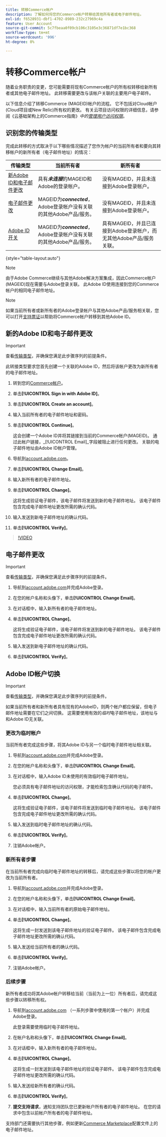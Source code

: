 ```yaml
---
title: 转移Commerce帐户
description: 了解如何将您的Commerce帐户转移给其他所有者或电子邮件地址。
exl-id: f6528931-dbf1-4702-8989-232c27969c4a
feature: User Account
source-git-commit: 5c7fbeaa0f09cb106c3105e3c36871df7e1bc368
workflow-type: tm+mt
source-wordcount: '996'
ht-degree: 0%

---
```


# 转移Commerce帐户

随着业务职责的变更，您可能需要将现有Commerce帐户的所有权转移给新所有者或其他电子邮件地址。 此转移需要更改与该帐户关联的主要用户电子邮件。

以下信息介绍了转移Commerce (MAGEID)帐户的流程。 它不包括对Cloud帐户(Cloud项目或New Relic)所有权的更改。 有关云项目访问权限的详细信息，请参阅《云基础架构上的Commerce指南》_中的[管理用户访问权限](https://experienceleague.adobe.com/docs/commerce-cloud-service/user-guide/project/user-access.html)_。

## 识别您的传输类型

完成此转移的方式取决于以下哪些情况描述了您作为帐户的当前所有者和要向其转移帐户的新所有者（电子邮件地址）的情况：

| 传输类型 | 当前所有者 | 新所有者 |
| ------------- | ------------- | --------- |
| [新Adobe ID和电子邮件更改](#new-adobe-id-and-email-change) | 具有&#x200B;**_未连接_**&#x200B;的MAGEID和Adobe的登录帐户。 | 没有MAGEID，并且未连接到Adobe登录帐户。 |
| [电子邮件更改](#email-change) | MAGEID为&#x200B;**_connected_**，Adobe登录帐户没有关联的其他Adobe产品/服务。 | 没有MAGEID，并且未连接到Adobe登录帐户。 |
| [Adobe ID开关](#adobe-id-account-switch) | MAGEID为&#x200B;**_connected_**，Adobe登录帐户没有关联的其他Adobe产品/服务。 | 具有MAGEID，并且已连接到Adobe登录帐户，而无其他Adobe产品/服务关联。 |

{style="table-layout:auto"}

>[!NOTE]
>
>由于Adobe Commerce继续与其他Adobe解决方案集成，因此Commerce帐户(MAGEID)现在需要与Adobe登录关联。 此Adobe ID使用连接到您的Commerce帐户的相同电子邮件地址。

>[!NOTE]
>
>如果当前所有者或新所有者的Adobe登录帐户与其他Adobe产品/服务相关联，您可以打开[支持票证](https://experienceleague.adobe.com/docs/commerce-knowledge-base/kb/help-center-guide/magento-help-center-user-guide.html#submit-ticket)以帮助将Commerce帐户转移到其他Adobe ID。

## 新的Adobe ID和电子邮件更改

>[!IMPORTANT]
>
>查看[传输类型](#identify-your-transfer-type)，并确保您满足此步骤序列的前提条件。

此转接类型要求您首先创建一个关联的Adobe ID，然后将该帐户更改为新所有者的电子邮件地址。

1. 转到您的[Commerce帐户](https://account.magento.com/customer/account/login/)。

1. 单击&#x200B;**[!UICONTROL Sign in with Adobe ID]**。

1. 单击&#x200B;**[!UICONTROL Create an account]**。

1. 输入当前所有者的电子邮件地址和密码。

1. 单击&#x200B;**[!UICONTROL Continue]**。

   这会创建一个Adobe ID并将其链接到当前的Commerce帐户(MAGEID)。 通过此帐户链接，_[!UICONTROL Email]_字段被阻止进行任何更改。 关联的电子邮件地址由Adobe ID帐户管理。

1. 导航到[account.adobe.com](https://account.adobe.com/)。

1. 单击&#x200B;**[!UICONTROL Change Email]**。

1. 输入新所有者的电子邮件地址。

1. 单击&#x200B;**[!UICONTROL Change]**。

   这将生成验证电子邮件，该电子邮件将发送到新的电子邮件地址。 该电子邮件包含完成电子邮件地址更改所需的确认代码。

1. 输入发送到新电子邮件地址的确认代码。

1. 单击&#x200B;**[!UICONTROL Verify]**。

>[!VIDEO](https://video.tv.adobe.com/v/3435325/?learn=on)

## 电子邮件更改

>[!IMPORTANT]
>
>查看[传输类型](#identify-your-transfer-type)，并确保您满足此步骤序列的前提条件。

1. 导航到[account.adobe.com](https://account.adobe.com/)并完成Adobe登录。

1. 在您的帐户名称和头像下，单击&#x200B;**[!UICONTROL Change Email]**。

1. 在对话框中，输入新所有者的电子邮件地址。

1. 单击&#x200B;**[!UICONTROL Change]**。

   这将生成验证电子邮件，该电子邮件将发送到新的电子邮件地址。 该电子邮件包含完成电子邮件地址更改所需的确认代码。

1. 输入发送到新电子邮件地址的确认代码。

1. 单击&#x200B;**[!UICONTROL Verify]**。

## Adobe ID帐户切换

>[!IMPORTANT]
>
>查看[传输类型](#identify-your-transfer-type)，并确保您满足此步骤序列的前提条件。

如果当前所有者和新所有者具有现有的AdobeID，则两个帐户都应保留，但电子邮件地址需要在它们之间切换。 这需要使用有效的&#x200B;_临时_&#x200B;电子邮件地址，该地址与和Adobe ID无关联。

### 更改为临时帐户

当前所有者完成这些步骤，将其Adobe ID与另一个临时电子邮件地址相关联。

1. 导航到[account.adobe.com](https://account.adobe.com/)并完成Adobe登录。

1. 在您的帐户名称和头像下，单击&#x200B;**[!UICONTROL Change Email]**。

1. 在对话框中，输入Adobe ID未使用的有效临时电子邮件地址。

   您必须具有电子邮件地址的访问权限，才能检索包含确认代码的电子邮件。

1. 单击&#x200B;**[!UICONTROL Change]**。

   这将生成验证电子邮件，该电子邮件将发送到临时电子邮件地址。 该电子邮件包含完成电子邮件地址更改所需的确认代码。

1. 输入发送到临时电子邮件地址的确认代码。

1. 单击&#x200B;**[!UICONTROL Verify]**。

1. 注销Adobe帐户。

### 新所有者步骤

在当前所有者完成向临时电子邮件地址的转移后，请完成这些步骤以将您的帐户更改为当前所有者。

1. 导航到[account.adobe.com](https://account.adobe.com/)并完成Adobe登录。

1. 在您的帐户名称和头像下，单击&#x200B;**[!UICONTROL Change Email]**。

1. 在对话框中，输入当前所有者的原始电子邮件地址。

1. 单击&#x200B;**[!UICONTROL Change]**。

   这将生成一封发送到该电子邮件地址的验证电子邮件。 该电子邮件包含完成电子邮件地址更改所需的确认代码。

1. 输入发送给当前所有者的确认代码。

1. 单击&#x200B;**[!UICONTROL Verify]**。

1. 注销Adobe帐户。

### 后续步骤

新所有者成功将其Adobe帐户转移给当前（当前为上一位）所有者后，请完成这些步骤以转移所有权。

1. 导航到[account.adobe.com](https://account.adobe.com/) （一系列步骤中使用的第一个帐户）并完成Adobe登录。

   此登录需要使用临时电子邮件地址。

1. 在帐户名称和头像下，单击&#x200B;**[!UICONTROL Change Email]**。

1. 在对话框中，输入新所有者的电子邮件地址。

1. 单击&#x200B;**[!UICONTROL Change]**。

   这将生成一封发送到该电子邮件地址的验证电子邮件。 该电子邮件包含完成电子邮件地址更改所需的确认代码。

1. 输入发送给新所有者的确认代码。

1. 单击&#x200B;**[!UICONTROL Verify]**。

1. **提交支持请求**，通知支持团队您已更新帐户所有者的电子邮件地址。 在您的请求中包含以前帐户所有者的电子邮件地址。

支持部门还需要执行其他步骤，例如更新[Commerce Marketplace](https://commercemarketplace.adobe.com/)配置文件上的电子邮件地址。
